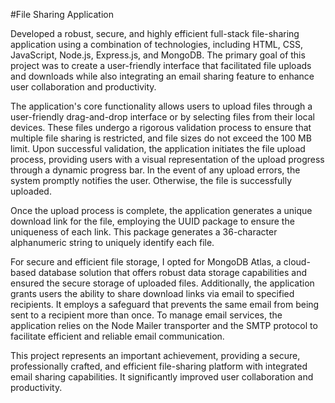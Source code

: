 #File Sharing Application

Developed a robust, secure, and highly efficient full-stack file-sharing application using a combination of technologies, including HTML, CSS, JavaScript, Node.js, Express.js, and MongoDB. The primary goal of this project was to create a user-friendly interface that facilitated file uploads and downloads while also integrating an email sharing feature to enhance user collaboration and productivity.

The application's core functionality allows users to upload files through a user-friendly drag-and-drop interface or by selecting files from their local devices. These files undergo a rigorous validation process to ensure that multiple file sharing is restricted, and file sizes do not exceed the 100 MB limit. Upon successful validation, the application initiates the file upload process, providing users with a visual representation of the upload progress through a dynamic progress bar. In the event of any upload errors, the system promptly notifies the user. Otherwise, the file is successfully uploaded.

Once the upload process is complete, the application generates a unique download link for the file, employing the UUID package to ensure the uniqueness of each link. This package generates a 36-character alphanumeric string to uniquely identify each file.

For secure and efficient file storage, I opted for MongoDB Atlas, a cloud-based database solution that offers robust data storage capabilities and ensured the secure storage of uploaded files. Additionally, the application grants users the ability to share download links via email to specified recipients. It employs a safeguard that prevents the same email from being sent to a recipient more than once. To manage email services, the application relies on the Node Mailer transporter and the SMTP protocol to facilitate efficient and reliable email communication.

This project represents an important achievement, providing a secure, professionally crafted, and efficient file-sharing platform with integrated email sharing capabilities. It significantly improved user collaboration and productivity.
